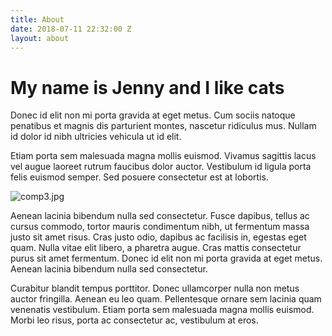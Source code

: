 ```yaml
---
title: About
date: 2018-07-11 22:32:00 Z
layout: about
---
```


# My name is Jenny and I like cats

Donec id elit non mi porta gravida at eget metus. Cum sociis natoque penatibus et magnis dis parturient montes, nascetur ridiculus mus. Nullam id dolor id nibh ultricies vehicula ut id elit.

Etiam porta sem malesuada magna mollis euismod. Vivamus sagittis lacus vel augue laoreet rutrum faucibus dolor auctor. Vestibulum id ligula porta felis euismod semper. Sed posuere consectetur est at lobortis.

![comp3.jpg](/uploads/comp3.jpg)

Aenean lacinia bibendum nulla sed consectetur. Fusce dapibus, tellus ac cursus commodo, tortor mauris condimentum nibh, ut fermentum massa justo sit amet risus. Cras justo odio, dapibus ac facilisis in, egestas eget quam. Nulla vitae elit libero, a pharetra augue. Cras mattis consectetur purus sit amet fermentum. Donec id elit non mi porta gravida at eget metus. Aenean lacinia bibendum nulla sed consectetur.

Curabitur blandit tempus porttitor. Donec ullamcorper nulla non metus auctor fringilla. Aenean eu leo quam. Pellentesque ornare sem lacinia quam venenatis vestibulum. Etiam porta sem malesuada magna mollis euismod. Morbi leo risus, porta ac consectetur ac, vestibulum at eros.
